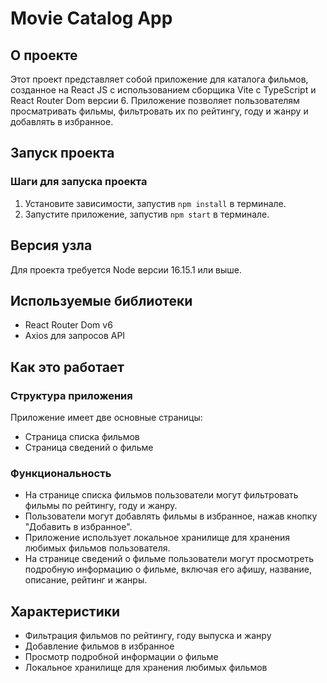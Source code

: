 **Movie Catalog App**
=====================

О проекте
-----------

Этот проект представляет собой приложение для каталога фильмов, созданное на React JS с использованием сборщика Vite с TypeScript и React Router Dom версии 6. Приложение позволяет пользователям просматривать фильмы, фильтровать их по рейтингу, году и жанру и добавлять в избранное.

**Запуск проекта**
-----------------

### Шаги для запуска проекта

1. Установите зависимости, запустив `npm install` в терминале.
2. Запустите приложение, запустив `npm start` в терминале.

**Версия узла**
-------------

Для проекта требуется Node версии 16.15.1 или выше.

**Используемые библиотеки**
-------------------------

* React Router Dom v6
* Axios для запросов API

**Как это работает**
-------------------

### Структура приложения

Приложение имеет две основные страницы:

* Страница списка фильмов
* Страница сведений о фильме

### Функциональность

* На странице списка фильмов пользователи могут фильтровать фильмы по рейтингу, году и жанру.
* Пользователи могут добавлять фильмы в избранное, нажав кнопку "Добавить в избранное".
* Приложение использует локальное хранилище для хранения любимых фильмов пользователя.
* На странице сведений о фильме пользователи могут просмотреть подробную информацию о фильме, включая его афишу, название, описание, рейтинг и жанры.

**Характеристики**
----------------

* Фильтрация фильмов по рейтингу, году выпуска и жанру
* Добавление фильмов в избранное
* Просмотр подробной информации о фильме
* Локальное хранилище для хранения любимых фильмов
